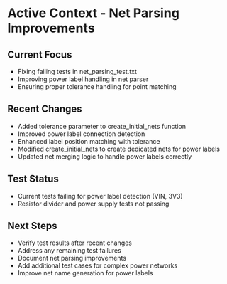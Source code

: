 # Active Context - Net Parsing Improvements

## Current Focus
- Fixing failing tests in net_parsing_test.txt
- Improving power label handling in net parser
- Ensuring proper tolerance handling for point matching

## Recent Changes
- Added tolerance parameter to create_initial_nets function
- Improved power label connection detection
- Enhanced label position matching with tolerance
- Modified create_initial_nets to create dedicated nets for power labels
- Updated net merging logic to handle power labels correctly

## Test Status
- Current tests failing for power label detection (VIN, 3V3)
- Resistor divider and power supply tests not passing

## Next Steps
- Verify test results after recent changes
- Address any remaining test failures
- Document net parsing improvements
- Add additional test cases for complex power networks
- Improve net name generation for power labels
